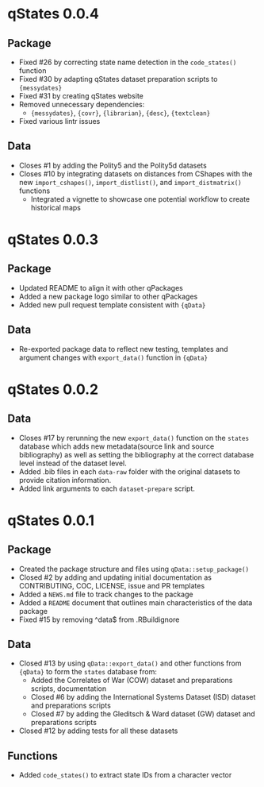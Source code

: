 # qStates 0.0.4

## Package

- Fixed #26 by correcting state name detection in the `code_states()` function
- Fixed #30 by adapting qStates dataset preparation scripts to `{messydates}`
- Fixed #31 by creating qStates website
- Removed unnecessary dependencies:
  - `{messydates}`, `{covr}`, `{librarian}`, `{desc}`, `{textclean}`
- Fixed various lintr issues

## Data

- Closes #1 by adding the Polity5 and the Polity5d datasets
- Closes #10  by integrating datasets on distances from CShapes with the new `import_cshapes()`, `import_distlist()`, and `import_distmatrix()` functions
  - Integrated a vignette to showcase one potential workflow to create historical maps

# qStates 0.0.3

## Package

* Updated README to align it with other qPackages
* Added a new package logo similar to other qPackages
* Added new pull request template consistent with `{qData}`

## Data

* Re-exported package data to reflect new testing, templates and argument changes with `export_data()` function in `{qData}` 

# qStates 0.0.2

## Data

- Closes #17 by rerunning the new `export_data()` function on the `states` database which adds new metadata(source link and source bibliography) as well as setting the bibliography at the correct database level instead of the dataset level.
- Added .bib files in each `data-raw` folder with the original datasets to provide citation information.
- Added link arguments to each `dataset-prepare` script.


# qStates 0.0.1

## Package

- Created the package structure and files using `qData::setup_package()`
- Closed #2 by adding and updating initial documentation as CONTRIBUTING, COC, LICENSE, issue and PR templates
- Added a `NEWS.md` file to track changes to the package
- Added a `README` document that outlines main characteristics of the data package
- Fixed #15 by removing ^data$ from .RBuildignore

## Data

- Closed #13 by using `qData::export_data()` and other functions from `{qData}` to form the `states` database from: 
  - Added the Correlates of War (COW) dataset and preparations scripts, documentation
  - Closed #6 by adding the International Systems Dataset (ISD) dataset and preparations scripts
  - Closed #7 by adding the Gleditsch & Ward dataset (GW)  dataset and preparations scripts
- Closed #12 by adding tests for all these datasets

## Functions

- Added `code_states()` to extract state IDs from a character vector
